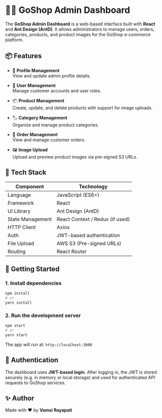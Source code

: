 # 🧑‍💼 GoShop Admin Dashboard

The **GoShop Admin Dashboard** is a web-based interface built with **React** and **Ant Design (AntD)**. It allows administrators to manage users, orders, categories, products, and product images for the GoShop e-commerce platform.



## 📦 Features

- 👤 **Profile Management**  
  View and update admin profile details.

- 👥 **User Management**  
  Manage customer accounts and user roles.

- 📦 **Product Management**  
  Create, update, and delete products with support for image uploads.

- 🏷️ **Category Management**  
  Organize and manage product categories.

- 🧾 **Order Management**  
  View and manage customer orders.

- 🖼️ **Image Upload**  
  Upload and preview product images via pre-signed S3 URLs.



## 🧰 Tech Stack

| Component     | Technology     |
|---------------|----------------|
| Language      | JavaScript (ES6+) |
| Framework     | React           |
| UI Library    | Ant Design (AntD) |
| State Management | React Context / Redux (if used) |
| HTTP Client   | Axios           |
| Auth          | JWT-based authentication |
| File Upload   | AWS S3 (Pre-signed URLs) |
| Routing       | React Router    |



## 🚀 Getting Started

### 1. Install dependencies

```bash
npm install
# or
yarn install
```

### 2. Run the development server

```bash
npm start
# or
yarn start
```

The app will run at: `http://localhost:3000`



## 🔐 Authentication

The dashboard uses **JWT-based login**. After logging in, the JWT is stored securely (e.g. in memory or local storage) and used for authenticated API requests to GoShop services.


## ✨ Author

Made with ❤️ by **Vamsi Rayapati**

